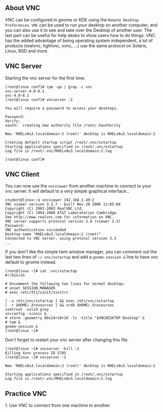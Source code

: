 ## About VNC

VNC can be configured in gnome or KDE using the
`Remote Desktop Preferences`. `VNC` can be
used to run your desktop on another computer, and you can also use it to
see and take over the Desktop of another user. The last part can be
useful for help desks to show users how to do things. VNC has the added
advantage of being operating system independent, a lot of products
(realvnc, tightvnc, xvnc, \...) use the same protocol on Solaris, Linux,
BSD and more.

## VNC Server

Starting the vnc server for the first time.

    [root@linux conf]# rpm -qa | grep -i vnc
    vnc-server-4.0-8.1
    vnc-4.0-8.1
    [root@linux conf]# vncserver :2
                    
    You will require a password to access your desktops.
                    
    Password: 
    Verify: 
    xauth:  creating new authority file /root/.Xauthority
                    
    New 'RHELv8u3.localdomain:2 (root)' desktop is RHELv8u3.localdomain:2
                    
    Creating default startup script /root/.vnc/xstartup
    Starting applications specified in /root/.vnc/xstartup
    Log file is /root/.vnc/RHELv8u3.localdomain:2.log
                    
    [root@linux conf]# 
            

## VNC Client

You can now use the `vncviewer` from another machine to
connect to your vnc server. It will default to a very simple graphical
interface\...

    student@linux:~$ vncviewer 192.168.1.49:2
    VNC viewer version 3.3.7 - built Nov 20 2006 13:05:04
    Copyright (C) 2002-2003 RealVNC Ltd.
    Copyright (C) 1994-2000 AT&T Laboratories Cambridge.
    See http://www.realvnc.com for information on VNC.
    VNC server supports protocol version 3.8 (viewer 3.3)
    Password: 
    VNC authentication succeeded
    Desktop name "RHELv8u3.localdomain:2 (root)"
    Connected to VNC server, using protocol version 3.3
    ...
            

If you don\'t like the simple twm window manager, you can comment out
the last two lines of `~/.vnc/xstartup` and add a
`gnome-session &` line to have vnc default to gnome
instead.

    [root@linux ~]# cat .vnc/xstartup 
    #!/bin/sh
                    
    # Uncomment the following two lines for normal desktop:
    # unset SESSION_MANAGER
    # exec /etc/X11/xinit/xinitrc
                    
    [ -x /etc/vnc/xstartup ] && exec /etc/vnc/xstartup
    [ -r $HOME/.Xresources ] && xrdb $HOME/.Xresources
    xsetroot -solid grey
    vncconfig -iconic &
    # xterm -geometry 80x24+10+10 -ls -title "$VNCDESKTOP Desktop" &
    # twm &
    gnome-session &
    [root@linux ~]#
            

Don\'t forget to restart your vnc server after changing this file.

    [root@linux ~]# vncserver -kill :2
    Killing Xvnc process ID 5785
    [root@linux ~]# vncserver :2
            
    New 'RHELv8u3.localdomain:2 (root)' desktop is RHELv8u3.localdomain:2
                    
    Starting applications specified in /root/.vnc/xstartup
    Log file is /root/.vnc/RHELv8u3.localdomain:2.log
            

## Practice VNC

1\. Use VNC to connect from one machine to another.

